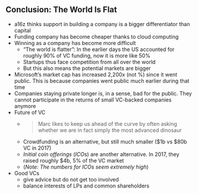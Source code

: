 ## Conclusion: The World Is Flat

* a16z thinks support in building a company is a bigger differentiator than capital
* Funding company has become cheaper thanks to cloud computing
* Winning as a company has become more difficult
    * “The world is flatter”: In the earlier days the US accounted for roughly 90% of VC funding, now it is more like 50%
    * Startups thus face competition from all over the world
    * But this also means the potential markets are bigger
* Microsoft’s market cap has increased 2,200x (not %) since it went public. This is because companies went public much earlier during that time
* Companies staying private longer is, in a sense, bad for the public. They cannot participate in the returns of small VC-backed companies anymore
* Future of VC
    * > Marc likes to keep us ahead of the curve by often asking whether we are in fact simply the most advanced dinosaur
    * Crowdfunding is an alternative, but still much smaller ($1b vs $80b VC in 2017)
    * *Initial coin offerings* (*ICO*s) are another alternative. In 2017, they raised roughly $4b, 5% of the VC market
    * (*Note: The numbers for ICOs seem extremely high*)
* Good VCs
    * give advice but do not get too involved
    * balance interests of LPs and common shareholders

